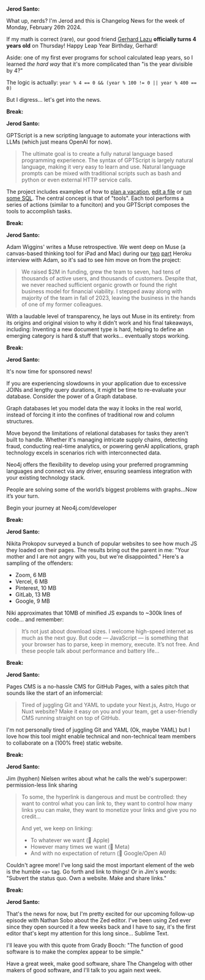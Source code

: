 **Jerod Santo:**

What up, nerds? I'm Jerod and this is Changelog News for the week of Monday, February 26th 2024.

If my math is correct (rare), our good friend [Gerhard Lazu](https://changelog.com/person/gerhard) **officially turns 4 years old** on Thursday! Happy Leap Year Birthday, Gerhard!

Aside: one of my first ever programs for school calculated leap years, so I learned _the hard way_ that it's more complicated than "is the year divisible by 4?"

The logic is actually: `year % 4 == 0 && (year % 100 != 0 || year % 400 == 0)`

But I digress... let's get into the news.

**Break:**

**Jerod Santo:**

GPTScript is a new scripting language to automate your interactions with LLMs (which just means OpenAI for now).

> The ultimate goal is to create a fully natural language based programming experience. The syntax of GPTScript is largely natural language, making it very easy to learn and use. Natural language prompts can be mixed with traditional scripts such as bash and python or even external HTTP service calls.

The project includes examples of how to [plan a vacation](https://github.com/gptscript-ai/gptscript/blob/main/examples/travel-agent.gpt), [edit a file](https://github.com/gptscript-ai/gptscript/blob/main/examples/add-go-mod-dep.gpt) or [run some SQL](https://github.com/gptscript-ai/gptscript/blob/main/examples/sqlite-download.gpt). The central concept is that of "tools". Each tool performs a series of actions (similar to a funciton) and you GPTScript composes the tools to accomplish tasks.

**Break:**

**Jerod Santo:**

Adam Wiggins' writes a Muse retrospective. We went deep on Muse (a canvas-based thinking tool for iPad and Mac) during our [two](https://changelog.fm/513) [part](https://changelog.fm/514) Heroku interview with Adam, so it's sad to see him move on from the project:

> We raised $2M in funding, grew the team to seven, had tens of thousands of active users, and thousands of customers. Despite that, we never reached sufficient organic growth or found the right business model for financial viability. I stepped away along with majority of the team in fall of 2023, leaving the business in the hands of one of my former colleagues.

With a laudable level of transparency, he lays out Muse in its entirety: from its origins and original vision to why it didn't work and his final takeaways, including: Inventing a new document type is hard, helping to define an emerging category is hard & stuff that works… eventually stops working.

**Break:**

**Jerod Santo:**

It's now time for sponsored news!

If you are experiencing slowdowns in your application due to excessive JOINs and lengthy query durations, it might be time to re-evaluate your database. Consider the power of a Graph database.

Graph databases let you model data the way it looks in the real world, instead of forcing it into the confines of traditional row and column structures.

Move beyond the limitations of relational databases for tasks they aren't built to handle. Whether it's managing intricate supply chains, detecting fraud, conducting real-time analytics, or powering genAI applications, graph technology excels in scenarios rich with interconnected data.

Neo4j offers the flexibility to develop using your preferred programming languages and connect via any driver, ensuring seamless integration with your existing technology stack.

People are solving some of the world’s biggest problems with graphs…Now it’s your turn.

Begin your journey at Neo4j.com/developer

**Break:**

**Jerod Santo:**

Nikita Prokopov surveyed a bunch of popular websites to see how much JS they loaded on their pages. The results bring out the parent in me: "Your mother and I are not angry with you, but we're disappointed." Here's a sampling of the offenders:

- Zoom, 6 MB
- Vercel, 6 MB
- Pinterest, 10 MB
- GitLab, 13 MB
- Google, 9 MB

Niki approximates that 10MB of minified JS expands to ~300k lines of code... and remember:

> It’s not just about download sizes. I welcome high-speed internet as much as the next guy. But code — JavaScript — is something that your browser has to parse, keep in memory, execute. It’s not free. And these people talk about performance and battery life...

**Break:**

**Jerod Santo:**

Pages CMS is a no-hassle CMS for GitHub Pages, with a sales pitch that sounds like the start of an infomercial:

> Tired of juggling Git and YAML to update your Next.js, Astro, Hugo or Nuxt website? Make it easy on you and your team, get a user-friendly CMS running straight on top of GitHub.

I'm not personally tired of juggling Git and YAML (Ok, maybe YAML) but I love how this tool might enable technical and non-technical team members to collaborate on a (100% free) static website.

**Break:**

**Jerod Santo:**

Jim (hyphen) Nielsen writes about what he calls the web's superpower: permission-less link sharing

> To some, the hyperlink is dangerous and must be controlled: they want to control what you can link to, they want to control how many links you can make, they want to monetize your links and give you no credit...
>
> And yet, we keep on linking:
>
> - To whatever we want (👋 Apple)
> - However many times we want (👋 Meta)
> - And with no expectation of return (👋 Google/Open AI)

Couldn't agree more! I've long said the most important element of the web is the humble `<a>` tag. Go forth and link to things! Or in Jim's words: "Subvert the status quo. Own a website. Make and share links."

**Break:**

**Jerod Santo:**

That's the news for now, but I'm pretty excited for our upcoming follow-up episode with Nathan Sobo about the Zed editor. I've been using Zed ever since they open sourced it a few weeks back and I have to say, it's the first editor that's kept my attention for this long since... Sublime Text.

I'll leave you with this quote from Grady Booch: "The function of good software is to make the complex appear to be simple."

Have a great week, make good software, share The Changelog with other makers of good software, and I'll talk to you again next week.
